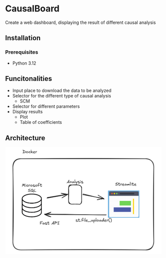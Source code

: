 # CausalBoard
Create a web dashboard, displaying the result of different causal analysis

## Installation

### Prerequisites

- Python 3.12

## Funcitonalities
- Input place to download the data to be analyzed
- Selector for the different type of causal analysis
    - SCM
- Selector for different parameters
- Display results
    - Plot
    - Table of coefficients

## Architecture

![arch](assets\architecture.png)
